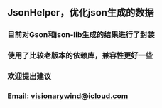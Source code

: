 ## JsonHelper，优化json生成的数据
### 目前对Gson和json-lib生成的结果进行了封装
### 使用了比较老版本的依赖库，兼容性更好一些
### 欢迎提出建议
### Email: visionarywind@icloud.com